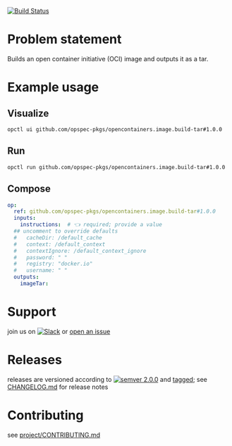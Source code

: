 [![Build Status](https://github.com/opspec-pkgs/opencontainers.image.build-tar/workflows/build/badge.svg?branch=main)](https://github.com/opspec-pkgs/opencontainers.image.build-tar/actions?query=workflow%3Abuild+branch%3Amain)

# Problem statement

Builds an open container initiative (OCI) image and outputs it as a tar.

# Example usage

## Visualize

```shell
opctl ui github.com/opspec-pkgs/opencontainers.image.build-tar#1.0.0
```

## Run

```
opctl run github.com/opspec-pkgs/opencontainers.image.build-tar#1.0.0
```

## Compose

```yaml
op:
  ref: github.com/opspec-pkgs/opencontainers.image.build-tar#1.0.0
  inputs:
    instructions:  # 👈 required; provide a value
  ## uncomment to override defaults
  #   cacheDir: /default_cache
  #   context: /default_context
  #   contextIgnore: /default_context_ignore
  #   password: " "
  #   registry: "docker.io"
  #   username: " "
  outputs:
    imageTar:
```

# Support

join us on
[![Slack](https://img.shields.io/badge/slack-opctl-E01563.svg)](https://join.slack.com/t/opctl/shared_invite/zt-51zodvjn-Ul_UXfkhqYLWZPQTvNPp5w)
or
[open an issue](https://github.com/opspec-pkgs/opencontainers.image.build-tar/issues)

# Releases

releases are versioned according to
[![semver 2.0.0](https://img.shields.io/badge/semver-2.0.0-brightgreen.svg)](http://semver.org/spec/v2.0.0.html)
and [tagged](https://git-scm.com/book/en/v2/Git-Basics-Tagging); see
[CHANGELOG.md](CHANGELOG.md) for release notes

# Contributing

see
[project/CONTRIBUTING.md](https://github.com/opspec-pkgs/project/blob/main/CONTRIBUTING.md)
